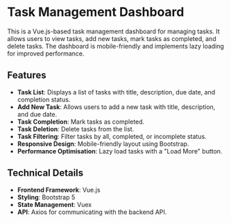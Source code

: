 # Task Management Dashboard

This is a Vue.js-based task management dashboard for managing tasks. It allows users to view tasks, add new tasks, mark tasks as completed, and delete tasks. The dashboard is mobile-friendly and implements lazy loading for improved performance.

## Features

- **Task List**: Displays a list of tasks with title, description, due date, and completion status.
- **Add New Task**: Allows users to add a new task with title, description, and due date.
- **Task Completion**: Mark tasks as completed.
- **Task Deletion**: Delete tasks from the list.
- **Task Filtering**: Filter tasks by all, completed, or incomplete status.
- **Responsive Design**: Mobile-friendly layout using Bootstrap.
- **Performance Optimisation**: Lazy load tasks with a "Load More" button.

## Technical Details

- **Frontend Framework**: Vue.js
- **Styling**: Bootstrap 5
- **State Management**: Vuex
- **API**: Axios for communicating with the backend API.
